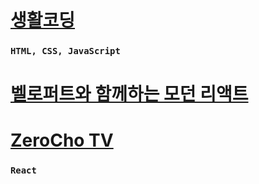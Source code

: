 # [생활코딩](https://opentutorials.org/course/1)
### `HTML, CSS, JavaScript`

# [벨로퍼트와 함께하는 모던 리액트](https://react.vlpt.us/)
# [ZeroCho TV](https://www.youtube.com/channel/UCp-vBtwvBmDiGqjvLjChaJw)
### `React`
